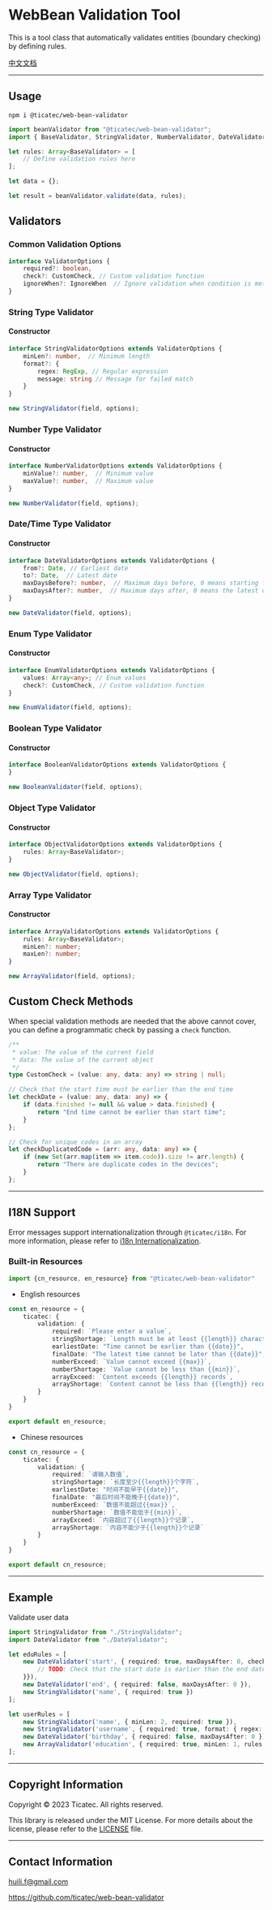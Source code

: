 # WebBean Validation Tool

This is a tool class that automatically validates entities (boundary checking) by defining rules.

[中文文档](./README_CN.md)

---
## Usage

```shell
npm i @ticatec/web-bean-validator
```

```typescript
import beanValidator from "@ticatec/web-bean-validator";
import { BaseValidator, StringValidator, NumberValidator, DateValidator, EnumValidator, ObjectValidator, ArrayValidator } from "@ticatec/entity-validator";

let rules: Array<BaseValidator> = [
    // Define validation rules here
];

let data = {};

let result = beanValidator.validate(data, rules);
```

## Validators

### Common Validation Options

```typescript
interface ValidatorOptions {
    required?: boolean,
    check?: CustomCheck, // Custom validation function
    ignoreWhen?: IgnoreWhen  // Ignore validation when condition is met
}
```

### String Type Validator

#### Constructor

```typescript
interface StringValidatorOptions extends ValidatorOptions {
    minLen?: number,  // Minimum length
    format?: {
        regex: RegExp, // Regular expression
        message: string // Message for failed match
    }
}

new StringValidator(field, options);
```

### Number Type Validator

#### Constructor

```typescript
interface NumberValidatorOptions extends ValidatorOptions {
    minValue?: number,  // Minimum value
    maxValue?: number,  // Maximum value
}

new NumberValidator(field, options);
```

### Date/Time Type Validator

#### Constructor

```typescript
interface DateValidatorOptions extends ValidatorOptions {
    from?: Date, // Earliest date
    to?: Date,  // Latest date
    maxDaysBefore?: number,  // Maximum days before, 0 means starting from today
    maxDaysAfter?: number,  // Maximum days after, 0 means the latest date is today
}

new DateValidator(field, options);
```

### Enum Type Validator

#### Constructor

```typescript
interface EnumValidatorOptions extends ValidatorOptions {
    values: Array<any>; // Enum values
    check?: CustomCheck, // Custom validation function
}

new EnumValidator(field, options);
```

### Boolean Type Validator

#### Constructor

```typescript
interface BooleanValidatorOptions extends ValidatorOptions {
}

new BooleanValidator(field, options);
```

### Object Type Validator

#### Constructor

```typescript
interface ObjectValidatorOptions extends ValidatorOptions {
    rules: Array<BaseValidator>;
}

new ObjectValidator(field, options);
```

### Array Type Validator

#### Constructor

```typescript
interface ArrayValidatorOptions extends ValidatorOptions {
    rules: Array<BaseValidator>;
    minLen?: number;
    maxLen?: number;
}

new ArrayValidator(field, options);
```

## Custom Check Methods

When special validation methods are needed that the above cannot cover, you can define a programmatic check by passing a `check` function.

```ts
/**
 * value: The value of the current field
 * data: The value of the current object
 */
type CustomCheck = (value: any, data: any) => string | null;

// Check that the start time must be earlier than the end time
let checkDate = (value: any, data: any) => {
    if (data.finished != null && value > data.finished) {
        return "End time cannot be earlier than start time";
    }
};

// Check for unique codes in an array
let checkDuplicatedCode = (arr: any, data: any) => {
    if (new Set(arr.map(item => item.code)).size != arr.length) {
        return "There are duplicate codes in the devices";
    }
};
```
---
## I18N Support

Error messages support internationalization through `@ticatec/i18n`. For more information, please refer to [i18n Internationalization](https://github.com/ticatec/i18n).

### Built-in Resources

```ts
import {cn_resource, en_resource} from "@ticatec/web-bean-validator"
```

* English resources

```ts
const en_resource = {
    ticatec: {
        validation: {
            required: `Please enter a value`,
            stringShortage: `Length must be at least {{length}} characters`,
            earliestDate: "Time cannot be earlier than {{date}}",
            finalDate: "The latest time cannot be later than {{date}}",
            numberExceed: `Value cannot exceed {{max}}`,
            numberShortage: `Value cannot be less than {{min}}`,
            arrayExceed: `Content exceeds {{length}} records`,
            arrayShortage: `Content cannot be less than {{length}} records`
        }
    }
}

export default en_resource;
```


* Chinese resources

```ts
const cn_resource = {
    ticatec: {
        validation: {
            required: `请输入数值`,
            stringShortage: `长度至少{{length}}个字符`,
            earliestDate: "时间不能早于{{date}}",
            finalDate: "最后时间不能晚于{{date}}",
            numberExceed: `数值不能超过{{max}}`,
            numberShortage: `数值不能低于{{min}}`,
            arrayExceed: `内容超过了{{length}}个记录`,
            arrayShortage: `内容不能少于{{length}}个记录`
        }
    }
}

export default cn_resource;
```
---
## Example

Validate user data

```ts
import StringValidator from "./StringValidator";
import DateValidator from "./DateValidator";

let eduRules = [
    new DateValidator('start', { required: true, maxDaysAfter: 0, check: (value: any, obj: any) => {
        // TODO: Check that the start date is earlier than the end date
    }}),
    new DateValidator('end', { required: false, maxDaysAfter: 0 }),
    new StringValidator('name', { required: true })
];

let userRules = [
    new StringValidator('name', { minLen: 2, required: true }),
    new StringValidator('username', { required: true, format: { regex: /^[a-zA-Z0-9_-]{4,}$/, message: 'Invalid username' } }),
    new DateValidator('birthday', { required: false, maxDaysAfter: 0 }),
    new ArrayValidator('education', { required: true, minLen: 1, rules: eduRules })
];
```
---
## Copyright Information

Copyright © 2023 Ticatec. All rights reserved.

This library is released under the MIT License. For more details about the license, please refer to the [LICENSE](LICENSE) file.

---
## Contact Information

huili.f@gmail.com

https://github.com/ticatec/web-bean-validator

